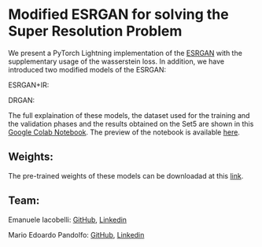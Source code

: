 # Modified ESRGAN for solving the Super Resolution Problem
 
We present a PyTorch Lightning implementation of the [ESRGAN](https://arxiv.org/pdf/1809.00219.pdf) with the supplementary usage of the wasserstein loss. In addition, we have introduced two modified models of the ESRGAN: 

ESRGAN+IR: 

DRGAN: 

The full explaination of these models, the dataset used for the training and the validation phases and the results obtained on the Set5 are shown in this [Google Colab Notebook](https://colab.research.google.com/drive/18OlSyFmXV3yE6B_baPHN-psWyn_5bPD3?usp=sharing). The preview of the notebook is available [here](https://github.com/IacobelliEmanuele/Modified-ESRGAN-for-Super-Resolution-Problem/blob/main/Modified_ESRGAN_for_solving_Super_Resolution_problem.ipynb).

## Weights:

The pre-trained weights of these models can be downloadad at this [link](https://drive.google.com/drive/folders/1nkULIOT1WYE1VzjdsnNJ2lnd_qUKf8IX?usp=sharing).

## Team:

Emanuele Iacobelli: [GitHub](https://github.com/IacobelliEmanuele), [Linkedin](https://www.linkedin.com/in/Emanuele-Iacobelli/) 

Mario Edoardo Pandolfo: [GitHub](https://github.com/JRhin), [Linkedin](https://www.linkedin.com/in/jrhin)
